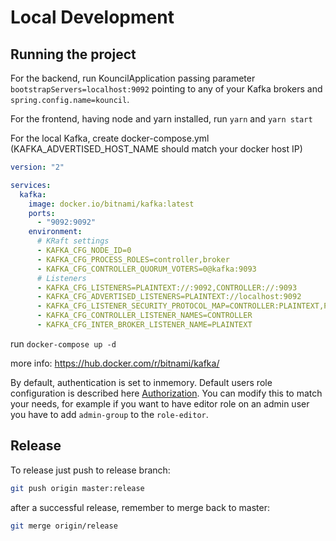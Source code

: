 # Local Development

## Running the project
For the backend, run KouncilApplication passing parameter ```bootstrapServers=localhost:9092``` pointing to any of your Kafka brokers and ```spring.config.name=kouncil```.

For the frontend, having node and yarn installed, run ```yarn``` and ```yarn start```

For the local Kafka, create docker-compose.yml (KAFKA_ADVERTISED_HOST_NAME should match your docker host IP)
```yaml
version: "2"

services:
  kafka:
    image: docker.io/bitnami/kafka:latest
    ports:
      - "9092:9092"
    environment:
      # KRaft settings
      - KAFKA_CFG_NODE_ID=0
      - KAFKA_CFG_PROCESS_ROLES=controller,broker
      - KAFKA_CFG_CONTROLLER_QUORUM_VOTERS=0@kafka:9093
      # Listeners
      - KAFKA_CFG_LISTENERS=PLAINTEXT://:9092,CONTROLLER://:9093
      - KAFKA_CFG_ADVERTISED_LISTENERS=PLAINTEXT://localhost:9092
      - KAFKA_CFG_LISTENER_SECURITY_PROTOCOL_MAP=CONTROLLER:PLAINTEXT,PLAINTEXT:PLAINTEXT
      - KAFKA_CFG_CONTROLLER_LISTENER_NAMES=CONTROLLER
      - KAFKA_CFG_INTER_BROKER_LISTENER_NAME=PLAINTEXT
```

run ```docker-compose up -d```

more info: https://hub.docker.com/r/bitnami/kafka/

By default, authentication is set to inmemory. Default users role configuration is described here [Authorization](/docs/DEPLOYMENT.md#Authorization). 
You can modify this to match your needs, for example if you want to have editor role on an admin user you have to add `admin-group` to the `role-editor`. 

## Release

To release just push to release branch:
```bash
git push origin master:release
```

after a successful release, remember to merge back to master:
```bash
git merge origin/release
```
